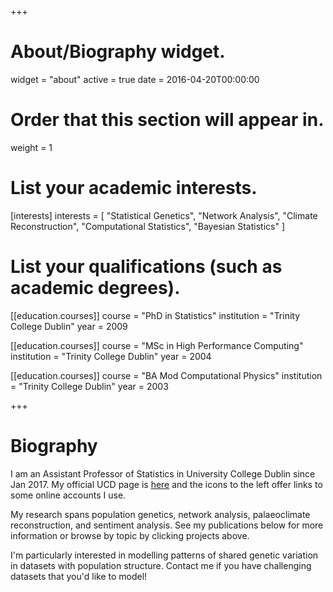 +++
# About/Biography widget.
widget = "about"
active = true
date = 2016-04-20T00:00:00

# Order that this section will appear in.
weight = 1

# List your academic interests.
[interests]
  interests = [
    "Statistical Genetics",
    "Network Analysis",
    "Climate Reconstruction",
    "Computational Statistics",
    "Bayesian Statistics"
  ]

# List your qualifications (such as academic degrees).
[[education.courses]]
  course = "PhD in Statistics"
  institution = "Trinity College Dublin"
  year = 2009

[[education.courses]]
  course = "MSc in High Performance Computing"
  institution = "Trinity College Dublin"
  year = 2004

[[education.courses]]
  course = "BA Mod Computational Physics"
  institution = "Trinity College Dublin"
  year = 2003
 
+++

# Biography
I am an Assistant Professor of Statistics in University College Dublin since Jan 2017. 
My official UCD page is <a href="https://people.ucd.ie/michael.salter-townshend">here</a>
and the icons to the left offer links to some online accounts I use. 


My research spans population genetics, network analysis, palaeoclimate reconstruction, and sentiment analysis. 
See my publications below for more information or browse by topic by clicking projects above. 

I'm particularly interested in modelling patterns of shared genetic variation in datasets with population structure. 
Contact me if you have challenging datasets that you'd like to model! 
